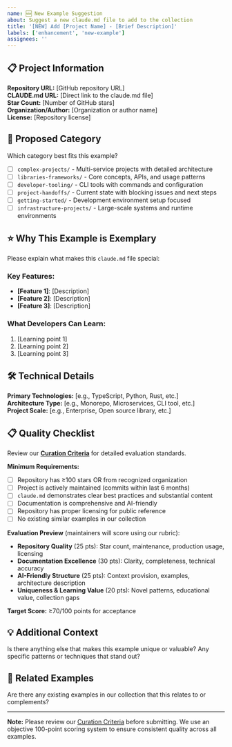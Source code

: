 ```yaml
---
name: 🆕 New Example Suggestion
about: Suggest a new claude.md file to add to the collection
title: '[NEW] Add [Project Name] - [Brief Description]'
labels: ['enhancement', 'new-example']
assignees: ''
---
```


## 📋 Project Information

**Repository URL:** [GitHub repository URL]  
**CLAUDE.md URL:** [Direct link to the claude.md file]  
**Star Count:** [Number of GitHub stars]  
**Organization/Author:** [Organization or author name]  
**License:** [Repository license]  

## 🎯 Proposed Category

Which category best fits this example?
- [ ] `complex-projects/` - Multi-service projects with detailed architecture
- [ ] `libraries-frameworks/` - Core concepts, APIs, and usage patterns  
- [ ] `developer-tooling/` - CLI tools with commands and configuration
- [ ] `project-handoffs/` - Current state with blocking issues and next steps
- [ ] `getting-started/` - Development environment setup focused
- [ ] `infrastructure-projects/` - Large-scale systems and runtime environments

## ⭐ Why This Example is Exemplary

Please explain what makes this `claude.md` file special:

### Key Features:
- **[Feature 1]**: [Description]
- **[Feature 2]**: [Description]
- **[Feature 3]**: [Description]

### What Developers Can Learn:
1. [Learning point 1]
2. [Learning point 2]
3. [Learning point 3]

## 🛠️ Technical Details

**Primary Technologies:** [e.g., TypeScript, Python, Rust, etc.]  
**Architecture Type:** [e.g., Monorepo, Microservices, CLI tool, etc.]  
**Project Scale:** [e.g., Enterprise, Open source library, etc.]  

## 📋 Quality Checklist

Review our **[Curation Criteria](../../CRITERIA.md)** for detailed evaluation standards.

**Minimum Requirements:**
- [ ] Repository has ≥100 stars OR from recognized organization
- [ ] Project is actively maintained (commits within last 6 months)
- [ ] `claude.md` demonstrates clear best practices and substantial content
- [ ] Documentation is comprehensive and AI-friendly
- [ ] Repository has proper licensing for public reference
- [ ] No existing similar examples in our collection

**Evaluation Preview** (maintainers will score using our rubric):
- **Repository Quality** (25 pts): Star count, maintenance, production usage, licensing
- **Documentation Excellence** (30 pts): Clarity, completeness, technical accuracy  
- **AI-Friendly Structure** (25 pts): Context provision, examples, architecture description
- **Uniqueness & Learning Value** (20 pts): Novel patterns, educational value, collection gaps

**Target Score:** ≥70/100 points for acceptance

## 💡 Additional Context

Is there anything else that makes this example unique or valuable? Any specific patterns or techniques that stand out?

## 🔗 Related Examples

Are there any existing examples in our collection that this relates to or complements?

---

**Note:** Please review our [Curation Criteria](../../CRITERIA.md) before submitting. We use an objective 100-point scoring system to ensure consistent quality across all examples.